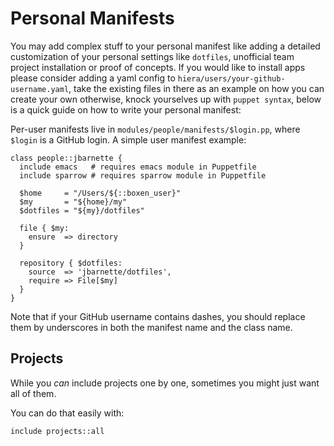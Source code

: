 # Personal Manifests

You may add complex stuff to your personal manifest like adding a detailed
customization of your personal settings like `dotfiles`, unofficial team
project installation or proof of concepts. If you would like to install apps
please consider adding a yaml config to `hiera/users/your-github-username.yaml`,
take the existing files in there as an example on how you can create your own
otherwise, knock yourselves up with `puppet syntax`, below is a quick guide on
how to write your personal manifest:

Per-user manifests live in `modules/people/manifests/$login.pp`, where
`$login` is a GitHub login. A simple user manifest example:

```puppet
class people::jbarnette {
  include emacs   # requires emacs module in Puppetfile
  include sparrow # requires sparrow module in Puppetfile

  $home     = "/Users/${::boxen_user}"
  $my       = "${home}/my"
  $dotfiles = "${my}/dotfiles"

  file { $my:
    ensure  => directory
  }

  repository { $dotfiles:
    source  => 'jbarnette/dotfiles',
    require => File[$my]
  }
}
```

Note that if your GitHub username contains dashes, you should replace them by underscores in both the manifest name and the class name.

## Projects

While you _can_ include projects one by one, sometimes you might just want
all of them.

You can do that easily with:

```
include projects::all
```

